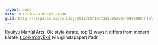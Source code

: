 ```yaml
---
layout: post
date: 2012-10-20 06:47 +1000
guid: http://desparoz.micro.blog/2012/10/19/t259395289645998080.html
---
```

Ryukyu Martial Arts: Old style karate, top 12 ways it differs from modern karate. [t.co/kmdnyEx4](http://t.co/kmdnyEx4) (via @instapaper) #adn
